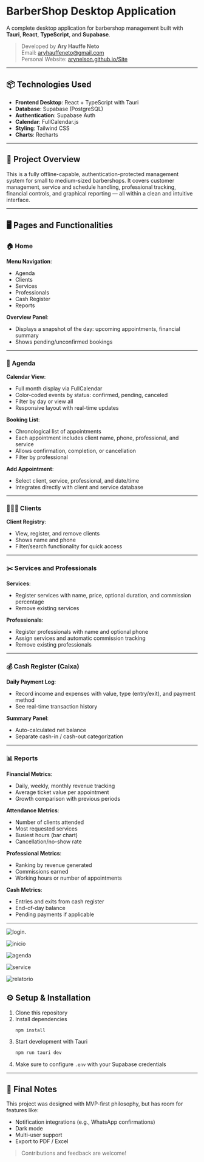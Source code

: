 # BarberShop Desktop Application

A complete desktop application for barbershop management built with **Tauri**, **React**, **TypeScript**, and **Supabase**.

> Developed by **Ary Hauffe Neto**  
> Email: aryhauffeneto@gmail.com  
> Personal Website: [arynelson.github.io/Site](https://arynelson.github.io/Site/)

---

## 📦 Technologies Used

- **Frontend Desktop**: React + TypeScript with Tauri
- **Database**: Supabase (PostgreSQL)
- **Authentication**: Supabase Auth
- **Calendar**: FullCalendar.js
- **Styling**: Tailwind CSS
- **Charts**: Recharts

---

## 🧠 Project Overview

This is a fully offline-capable, authentication-protected management system for small to medium-sized barbershops. It covers customer management, service and schedule handling, professional tracking, financial controls, and graphical reporting — all within a clean and intuitive interface.

---

## 🖥️ Pages and Functionalities

### 🏠 Home
**Menu Navigation**:
- Agenda
- Clients
- Services
- Professionals
- Cash Register
- Reports

**Overview Panel**:
- Displays a snapshot of the day: upcoming appointments, financial summary
- Shows pending/unconfirmed bookings

---

### 📅 Agenda
**Calendar View**:
- Full month display via FullCalendar
- Color-coded events by status: confirmed, pending, canceled
- Filter by day or view all
- Responsive layout with real-time updates

**Booking List**:
- Chronological list of appointments
- Each appointment includes client name, phone, professional, and service
- Allows confirmation, completion, or cancellation
- Filter by professional

**Add Appointment**:
- Select client, service, professional, and date/time
- Integrates directly with client and service database

---

### 🧑‍🤝‍🧑 Clients
**Client Registry**:
- View, register, and remove clients
- Shows name and phone
- Filter/search functionality for quick access

---

### ✂️ Services and Professionals
**Services**:
- Register services with name, price, optional duration, and commission percentage
- Remove existing services

**Professionals**:
- Register professionals with name and optional phone
- Assign services and automatic commission tracking
- Remove existing professionals

---

### 💰 Cash Register (Caixa)
**Daily Payment Log**:
- Record income and expenses with value, type (entry/exit), and payment method
- See real-time transaction history

**Summary Panel**:
- Auto-calculated net balance
- Separate cash-in / cash-out categorization

---

### 📊 Reports
**Financial Metrics**:
- Daily, weekly, monthly revenue tracking
- Average ticket value per appointment
- Growth comparison with previous periods

**Attendance Metrics**:
- Number of clients attended
- Most requested services
- Busiest hours (bar chart)
- Cancellation/no-show rate

**Professional Metrics**:
- Ranking by revenue generated
- Commissions earned
- Working hours or number of appointments

**Cash Metrics**:
- Entries and exits from cash register
- End-of-day balance
- Pending payments if applicable

---

![login](https://github.com/Arynelson/BarberShop/blob/main/BarberShop/src/assets/print/login.png).

![inicio](https://github.com/Arynelson/BarberShop/blob/main/BarberShop/src/assets/print/inicio.png)

![agenda](https://github.com/Arynelson/BarberShop/blob/main/BarberShop/src/assets/print/agenda.jpeg)

![service](https://github.com/Arynelson/BarberShop/blob/main/BarberShop/src/assets/print/service.png)

![relatorio](https://github.com/Arynelson/BarberShop/blob/main/BarberShop/src/assets/print/relatorio.png)


## ⚙️ Setup & Installation
1. Clone this repository
2. Install dependencies
   ```bash
   npm install
   ```
3. Start development with Tauri
   ```bash
   npm run tauri dev
   ```
4. Make sure to configure `.env` with your Supabase credentials

---

## 📌 Final Notes
This project was designed with MVP-first philosophy, but has room for features like:
- Notification integrations (e.g., WhatsApp confirmations)
- Dark mode
- Multi-user support
- Export to PDF / Excel

> Contributions and feedback are welcome!

